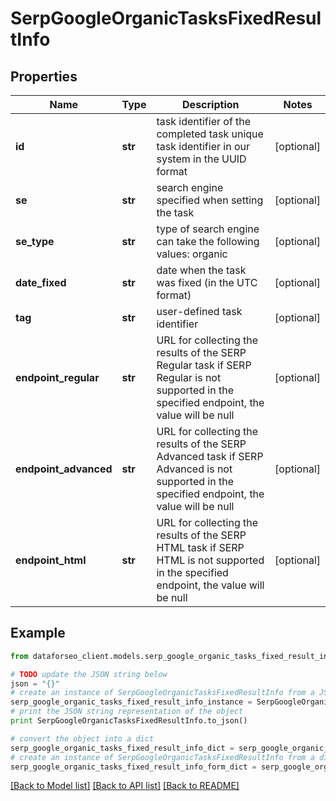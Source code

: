 # SerpGoogleOrganicTasksFixedResultInfo


## Properties

Name | Type | Description | Notes
------------ | ------------- | ------------- | -------------
**id** | **str** | task identifier of the completed task unique task identifier in our system in the UUID format | [optional] 
**se** | **str** | search engine specified when setting the task | [optional] 
**se_type** | **str** | type of search engine can take the following values: organic | [optional] 
**date_fixed** | **str** | date when the task was fixed (in the UTC format) | [optional] 
**tag** | **str** | user-defined task identifier | [optional] 
**endpoint_regular** | **str** | URL for collecting the results of the SERP Regular task if SERP Regular is not supported in the specified endpoint, the value will be null | [optional] 
**endpoint_advanced** | **str** | URL for collecting the results of the SERP Advanced task if SERP Advanced is not supported in the specified endpoint, the value will be null | [optional] 
**endpoint_html** | **str** | URL for collecting the results of the SERP HTML task if SERP HTML is not supported in the specified endpoint, the value will be null | [optional] 

## Example

```python
from dataforseo_client.models.serp_google_organic_tasks_fixed_result_info import SerpGoogleOrganicTasksFixedResultInfo

# TODO update the JSON string below
json = "{}"
# create an instance of SerpGoogleOrganicTasksFixedResultInfo from a JSON string
serp_google_organic_tasks_fixed_result_info_instance = SerpGoogleOrganicTasksFixedResultInfo.from_json(json)
# print the JSON string representation of the object
print SerpGoogleOrganicTasksFixedResultInfo.to_json()

# convert the object into a dict
serp_google_organic_tasks_fixed_result_info_dict = serp_google_organic_tasks_fixed_result_info_instance.to_dict()
# create an instance of SerpGoogleOrganicTasksFixedResultInfo from a dict
serp_google_organic_tasks_fixed_result_info_form_dict = serp_google_organic_tasks_fixed_result_info.from_dict(serp_google_organic_tasks_fixed_result_info_dict)
```
[[Back to Model list]](../README.md#documentation-for-models) [[Back to API list]](../README.md#documentation-for-api-endpoints) [[Back to README]](../README.md)


